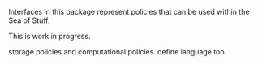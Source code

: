 Interfaces in this package represent policies that can be used within the Sea of Stuff.

This is work in progress.

storage policies and computational policies. 
define language too.